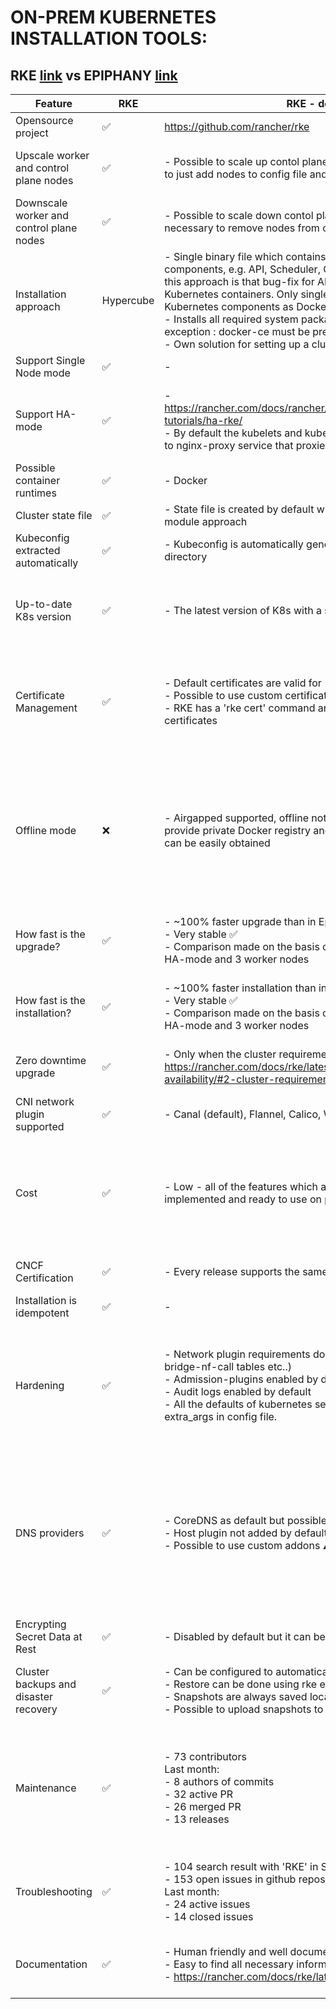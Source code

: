 # ON-PREM KUBERNETES INSTALLATION TOOLS:

## RKE [link](https://github.com/rancher/rke) vs EPIPHANY [link](https://github.com/epiphany-platform/epiphany)

| Feature                                  | RKE                | RKE - description                             | Epiphany                        | Epiphany - description                        | Kubespray                                   | Kubespray - description               | Kubeone                            | Kubeone - description             |
| ---------------------------------------- | ------------------ | ----------------------------------------------| ------------------------------- | --------------------------------------------- | --------------------------------------------| ------------------------------------- | ---------------------------------- | --------------------------------- |
| Opensource project                       | :white_check_mark: | https://github.com/rancher/rke                | :white_check_mark: | https://github.com/epiphany-platform/epiphany | :white_check_mark: | https://github.com/kubernetes-sigs/kubespray | :white_check_mark: | https://github.com/kubermatic/kubeone |
| Upscale worker and control plane nodes   | :white_check_mark: | - Possible to scale up contol plane and worker nodes. It is necessary to just add nodes to config file and execute 'rke up' | :white_check_mark: | - Possible to scale up contol plane and worker nodes. It is necessary to add new nodes to config file, switch some flags and execute 'epicli apply' | :white_check_mark: | - Possible to scale up contol plane and worker nodes. It is necessary to add new nodes to config filen and execute 'ansible-playbook'<br /> - https://kubespray.io/#/docs/nodes | :x: | - No informations how to do it on prem |
| Downscale worker and control plane nodes | :white_check_mark: | - Possible to scale down contol plane and worker nodes. It is necessary to remove nodes from config file and execute 'rke up' | :x: | - | :white_check_mark: | - Possible to scale down contol plane and worker nodes. It is necessary to remove nodes from config file and execute 'ansible-playbook'<br /> - https://kubespray.io/#/docs/nodes | :x: | - No informations how to do it on prem |
| Installation approach                    | Hypercube | - Single binary file which contains all set of core Kubernetes components, e.g. API, Scheduler, Controller, etc. The problem with this approach is that bug-fix for API causes update of all core Kubernetes containers. Only single endpoint to download the binary. Kubernetes components as Docker containers - also kubelet.<br /> - Installs all required system packages automatically with one exception : docker-ce must be pre-installed on all nodes :warning:<br /> - Own solution for setting up a cluster based on the GO language | Kubeadm | - Based on python and ansible tool, uses kubeadm | Kubeadm | - Can be managed using pre-built docker images form quay.io, ansible based<br /> - Installs all required system packages automatically  | Kubeadm | - Installed from a single statically-linked binary, based on Ansible and Kubeadm<br /> - Installs all required system packages automatically |
| Support Single Node mode                 | :white_check_mark: | -                  | :white_check_mark: | - | :white_check_mark: | -                  | :white_check_mark: | -                  |
| Support HA-mode                          | :white_check_mark: | - https://rancher.com/docs/rancher/v2.x/en/installation/resources/k8s-tutorials/ha-rke/<br /> - By default the kubelets and kube-proxies are configured to connect to nginx-proxy service that proxies all requests to all master nodes | :white_check_mark: | - https://github.com/epiphany-platform/epiphany/blob/develop/docs/design-docs/kubernetes-ha/kubernetes-ha.md<br /> - Based on idea from kubespray HA-mode, on every node lightweight load-balancer is installed that proxies all requests to all master nodes | :white_check_mark: | - On every non master node lightweight load-balancer (nginx proxy) is installed that proxies all requests to all master nodes | :white_check_mark: | - Very poorly documented. Only master components are configured out of the box in HA mode, in order to achieve full high availability we should apply manually a similar solution as in Epiphany |
| Possible container runtimes              | :white_check_mark: | - Docker | :white_check_mark: | - Docker | :white_check_mark: | - Docker (default), containerd, cri-o | :white_check_mark: | - Docker (default), containerd<br /> - It's expected that the Docker support will be removed in Kubernetes 1.22 :warning: |
| Cluster state file                       | :white_check_mark: | - State file is created by default what can be very useful in case of module approach | :x: | - | :x: | - | :x: | - |
| Kubeconfig extracted automatically       | :white_check_mark: | - Kubeconfig is automatically generated for the RKE cluster in local directory | :x: | - Only for installation process | :x: | - | :white_check_mark: | - Kubeconfig is automatically generated for the Kubeone cluster in local directory |
| Up-to-date K8s version                   | :white_check_mark: | - The latest version of K8s with a slight delay | :x: | - Usually two minor version behind the upstream version | - The latest version of K8s with a slight delay | :x: | - Usually two minor version behind the upstream version |
| Certificate Management                   | :white_check_mark: | - Default certificates are valid for 10 years<br /> - Possible to use custom certificates<br /> - RKE has a 'rke cert' command and it is possible to easily rotate the certificates | :white_check_mark: | - Default certificates are valid for one year (possible to set custom value)<br /> - Possible to use custom CA certificates<br /> - Epiphany has a ability to renew the certificates | :white_check_mark: | - Certficates are valid by default for one year<br />  - There is no official possibility to use custom certificate<br /> - Kubespray supports rotating certificates used for etcd and Kubernetes components, but some manual steps may be required<br /> - https://kubespray.io/#/docs/upgrades?id=upgrade-considerations | :white_check_mark: | - Certficates are valid by default for one year<br /> - It is not officially documented but certificates are renew during cluster upgrade<br /> - There is no official possibility to use custom certificate |
| Offline mode                             | :x: | - Airgapped supported, offline not fully supported, we need to provide private Docker registry and the list of required docker images can be easily obtained | :white_check_mark: | - | :x: | - Not fully supported / automated<br /> - Docker images and binary files (kubeadm, kubectl, ...) can be downloaded automatically<br /> - Ddownload procedure requires exising 2-node online cluster :warning:<br /> - Download procedure fails if there is no "/etc/kubernetes/" folder present on the machines<br /> - User needs to provide on-prem docker-registry and http server<br /> - https://kubespray.io/#/docs/offline-environment | :x: | - Not fully supported / automated<br /> - Provides a script to download docker images<br /> - User needs to provide on-prem docker-registry <br /> - User needs to take care of system packages<br /> - https://docs.kubermatic.com/kubermatic/v2.14/advanced/offline_mode/ |
| How fast is the upgrade?                 | :white_check_mark: | - ~100% faster upgrade than in Epiphany<br /> - Very stable :white_check_mark: <br />  - Comparison made on the basis of cluster with 3 master nodes in HA-mode and 3 worker nodes  | :x: | - ~100% longer upgrade than in RKE<br /> - Comparison made on the basis of cluster with 3 master nodes in HA-mode and 3 worker nodes using custom repository feature. Without using the feature, the process is even much more longe (2-3 times). | :white_check_mark: | - ~60% faster upgrade than in Epiphany<br /> - Occasional failures <br /> - Comparison made on the basis of cluster with 3 master nodes in HA-mode and 3 worker nodes | :white_check_mark: | - ~70% faster upgrade than in Epiphany<br /> - Stable on KVM<br /> - Comparison made on the basis of cluster with 3 master nodes in HA-mode and 3 worker nodes |
| How fast is the installation?            | :white_check_mark: | - ~100% faster installation than in Epiphany<br /> - Very stable :white_check_mark: <br /> - Comparison made on the basis of cluster with 3 master nodes in HA-mode and 3 worker nodes | :x: | - ~100% longer installation than in RKE<br /> - Comparison made on the basis of cluster with 3 master nodes in HA-mode and 3 worker nodes using custom repository feature. Without using the feature, the process is even much more longe (2-3 times). | :white_check_mark: | - ~60% faster installation than in Epiphany<br /> - Occasional failures<br /> - Comparison made on the basis of cluster with 3 master nodes in HA-mode and 3 worker nodes | :white_check_mark: | - ~70% faster installation than in Epiphany<br /> - It was not possible to install on Azure online, failed repeatedly :warning:, stable on KVM<br /> - Comparison made on the basis of cluster with 3 master nodes in HA-mode and 3 worker nodes |
| Zero downtime upgrade                    | :white_check_mark: | - Only when the cluster requirements are meet: https://rancher.com/docs/rke/latest/en/upgrades/maintaining-availability/#2-cluster-requirements | :white_check_mark: | - Only when the cluster requirements are meet: https://github.com/epiphany-platform/epiphany/blob/develop/docs/home/howto/UPGRADE.md | :white_check_mark: | - Using ansible upgrade playbook and only when the cluster requirements are meet, check gracful upgrade: https://kubespray.io/#/docs/upgrades | :white_check_mark: | - Only when the cluster requirements are meet, upgrade is procesing node by node in place, more: https://docs.kubermatic.com/kubeone/v1.0/upgrading/ | 
| CNI network plugin supported             | :white_check_mark: | - Canal (default), Flannel, Calico, Weave | :white_check_mark: | - Flannel (default), Calico, Canal | :white_check_mark: | - Calico (default), canal, cilium, flannel, kube-ovn, kube-router, macvlan, ovn4nfv, weave | :white_check_mark: | - Canal (default), weave |
| Cost                                     | :white_check_mark: | - Low - all of the features which are in Epiphany are already well implemented and ready to use on production | :x: | - High - Epiphany team need to mantain all the code and upgrades | :white_check_mark: | - Medium - almost all of the features which are in Epiphany are already implemented but there are still a lot of code which could be improved and added | - High - lots of code need to be added and improved in order to have the epiphany features |
| CNCF Certification                       | :white_check_mark: | - Every release supports the same APIs as upstream Kubernetes | :x: | - Epiphany is only based on Kubeadm which has CNCF Certification. Every release supports the same APIs as upstream Kubernetes | :white_check_mark: | - Every release supports the same APIs as upstream Kubernetes | :white_check_mark: | - Every release supports the same APIs as upstream Kubernetes |
| Installation is idempotent               | :white_check_mark: | - | :x: | - Lots of indempotent issue repoted | :white_check_mark: | - https://github.com/kubermatic/kubeone/pull/663 |
| Hardening                                | :white_check_mark: | - Network plugin requirements done by default ( IP forwarding, bridge-nf-call tables etc..)<br /> - Admission-plugins enabled by default<br /> - Audit logs enabled by default<br /> - All the defaults of kubernetes services can be changed using the extra_args in config file. | :white_check_mark: | - All the hardening (IP forwarding, bridge-nf-call tables etc..) is done by default and mantain by Epiphany Team using usually ansible modules<br /> - Audit logs enabled by default<br /> - Admission-plugins enabled by default<br /> - All the defaults of kubernetes services can be changed using parameters in config file, if no we can add the possibility. | :x: | - Network plugin requirements done by default ( IP forwarding, bridge-nf-call tables etc..)<br /> - Admission-plugins enabled by default but there are still some of them which should be added in manifest file<br /> - Audit logs disabled by default<br /> - Lots of the defaults of kubernetes services can be changed using manifest files but there are still some parameters which are not configurable in manifest config file | :x: | - Network plugin requirements done by default ( IP forwarding, bridge-nf-call tables etc..)<br /> - Admission-plugins enabled by default but there are still some of them which should be added in manifest file<br /> - Audit logs disabled by default<br /> - Lots of the defaults of kubernetes services can be changed using manifest files but there are still some parameters which are not configurable in manifest config file |
| DNS providers                            | :white_check_mark: | - CoreDNS as default but possible to use kube-dns<br /> - Host plugin not added by default<br /> - Possible to use custom addons :warning: | :white_check_mark: | - CoreDNS as default | - Config map is updated by default with host plugin using ansible and kubectl | :white_check_mark: | - CoreDNS by default, possible to use: CoreDNS Dual mode, Manual mode or none<br /> - Host plugin is not added by default | :white_check_mark: | - CoreDNS as default <br /> - Possible to use custom addons :warning: |
| Encrypting Secret Data at Rest           | :white_check_mark: | - Disabled by default but it can be enabled easily | :white_check_mark: | - Enabled by default, can be easily disbaled | :white_check_mark: | - Disabled by default, can be easily enabled | :x: | - Disabled by default, not configurable |
| Cluster backups and disaster recovery    | :white_check_mark: | - Can be configured to automatically take snapshots of etcd<br /> - Restore can be done using rke etcd snapshot-restore command <br /> - Snapshots are always saved locally in /opt/rke/etcd-snapshots <br /> - Possible to upload snapshots to Amazon S3 backend | :white_check_mark: | - Can be done using epicli backup command<br /> - Default backup location is defined on repository host<br /> - Possible backend storage for snapshots: Azure Blob Storage, Amazon S3, NAS and any other attached storage<br /> - Restore can be done using epicli recovery command | :x: | - Very poorly documented, but looking at the code it can be possible to run manually ready to use ansible playbook and save etcd backup locally, nothing more | :white_check_mark: | - Backup is possible to do automcaticaly to AWS S3 bucket using backup addon, recovery process must be done manually |
| Maintenance                              | :white_check_mark: | - 73 contributors<br /> Last month:<br /> - 8 authors of commits<br /> - 32 active PR<br /> - 26 merged PR<br /> - 13 releases | :white_check_mark: | - 23 contributors<br /> Last month:<br /> - 6 authors of commits<br /> - 36 active PR<br /> - 29 merged PR<br /> - 1 release | :white_check_mark: | - 702 contributors<br /> Last month:<br /> - 26 authors of commits<br /> - 86 active PR<br /> - 75 merged PR<br /> - 1 release | - 36 contributors<br /> Last month:<br /> - 3 authors of commits<br /> - 9 active PR<br /> - 6 merged PR<br /> - 1 release |
| Troubleshooting                          | :white_check_mark: | - 104 search result with 'RKE' in Stack Overflow community<br /> - 153 open issues in github repository<br /> Last month:<br /> - 24 active issues<br /> - 14 closed issues | :white_check_mark: | - No activity in Stack Overflow community<br /> - 298 open issues in github repository<br /> Last month:<br /> - 43 active issues<br /> - 18 closed issues | :white_check_mark: | - 374 search result with 'Kubespray' in Stack Overflow community<br /> - 142 open issues in github repository<br /> Last month:<br /> - 85 active issues<br /> - 57 closed issues | :white_check_mark: | - No activity in Stack Overflow community<br /> - 42 open issues in github repository<br /> Last month:<br /> - 24 active issues<br /> - 12 closed issues |
| Documentation                            | :white_check_mark: | - Human friendly and well documented <br /> - Easy to find all necessary information<br /> - https://rancher.com/docs/rke/latest/en/ | :white_check_mark: | - Need to be improved<br /> - Almost all necessary topics are covered <br /> - All the documentation in .md files in github repository<br /> - Already created task for the improvment<br /> - https://github.com/epiphany-platform/epiphany | :white_check_mark: | - Human friendly documentation but a lot of inaccurate information, need to be still improved<br /> - https://kubespray.io/#/ | :white_check_mark: | - No examples documented for on-prem installation, a lot of important topics are not covered<br /> - The least valuable documentation :warning:<br /> - https://docs.kubermatic.com/kubeone/master/ |
